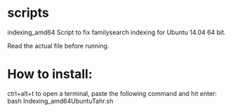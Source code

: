  scripts
==========
   
indexing_amd64
   Script to fix familysearch indexing for Ubuntu 14.04 64 bit.

Read the actual file before running.  

 How to install:
=================
ctrl+alt+t to open a terminal, paste the following command and hit enter:
   bash Indexing_amd64UbuntuTahr.sh
   
   
